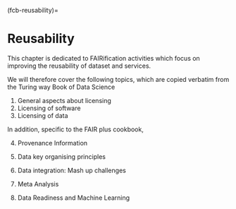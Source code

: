(fcb-reusability)=
# Reusability


This chapter is dedicated to FAIRification activities which focus on improving the reusability of dataset and services.

We will therefore cover the following topics, which are copied verbatim from the Turing way Book of Data Science

1. General aspects about licensing
2. Licensing of software
3. Licensing of data


In addition, specific to the FAIR plus cookbook, 

4. Provenance Information

2. Data key organising principles 
3. Data integration: Mash up challenges
4. Meta Analysis
5. Data Readiness and Machine Learning





